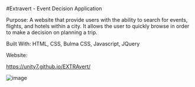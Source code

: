#Extravert - Event Decision Application

Purpose:
A website that provide users with the ability to search for events, flights, and hotels within a city. It allows the user to quickly browse in order to make a decision on planning a trip.

Built With: HTML, CSS, Bulma CSS, Javascript, JQuery

Website:

https://unity7.github.io/EXTRAvert/

![image](https://user-images.githubusercontent.com/44449168/113515844-c3709600-952b-11eb-8229-e97d2cc9c8bb.png)
